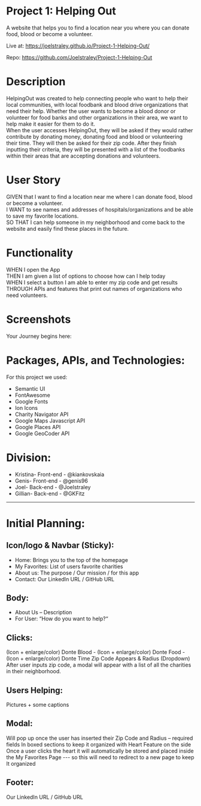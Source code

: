 # Project 1: Helping Out

A website that helps you to find a location near you where you can donate food, blood or become a volunteer.

Live at: https://joelstraley.github.io/Project-1-Helping-Out/

Repo: https://github.com/Joelstraley/Project-1-Helping-Out


# Description
HelpingOut was created to help connecting people who want to help their local communities, with local foodbank and blood drive organizations that need their help. Whether the user wants to become a blood donor or volunteer for food banks and other organizations in their area, we want to help make it easier for them to do it.<br />
When the user accesses HelpingOut, they will be asked if they would rather contribute by donating money, donating food and blood or volunteering their time. They will then be asked for their zip code. After they finish inputting their criteria, they will be presented with a list of the foodbanks within their areas that are accepting donations and volunteers.

# User Story
GIVEN that I want to find a location near me where I can donate food, blood or become a volunteer.<br />
I WANT to see names and addresses of hospitals/organizations and be able to save my favorite locations.<br />
SO THAT I can help someone in my neighborhood and come back to the website and easily find these places in the future.<br />


# Functionality
WHEN I open the App<br />
THEN I am given a list of options to choose how can I help today<br />
WHEN I select a button I am able to enter my zip code and get results<br />
THROUGH APIs and features that print out names of organizations who need volunteers. <br />

# Screenshots
Your Journey begins here: 


# Packages, APIs, and Technologies:
For this project we used: 
- Semantic UI 
- FontAwesome
- Google Fonts
- Ion Icons
- Charity Navigator API
- Google Maps Javascript API
- Google Places API
- Google GeoCoder API

# Division:
- Kristina- Front-end - @kiankovskaia
- Genis- Front-end - @genis96
- Joel- Back-end - @Joelstraley
- Gillian- Back-end - @GKFitz

--------------------------------------------------------

# Initial Planning: 

## Icon/logo & Navbar (Sticky):
- Home: Brings you to the top of the homepage
- My Favorites: List of users favorite charities 
- About us: The purpose / Our mission / for this app
- Contact: Our LinkedIn URL / GitHub URL

## Body:
- About Us – Description 
- For User: “How do you want to help?“

## Clicks: 
(Icon + enlarge/color) Donte Blood - (Icon + enlarge/color) Donte Food -(Icon + enlarge/color) Donte Time
Zip Code Appears & Radius (Dropdown)
After user inputs zip code, a modal will appear with a list of all the charities in their neighborhood.
## Users Helping:
Pictures + some captions 

## Modal:
Will pop up once the user has inserted their Zip Code and Radius – required fields
In boxed sections to keep it organized with Heart Feature on the side
Once a user clicks the heart it will automatically be stored and placed inside the My Favorites Page --- so this will need to redirect to a new page to keep It organized 

## Footer:
Our LinkedIn URL / GitHub URL
